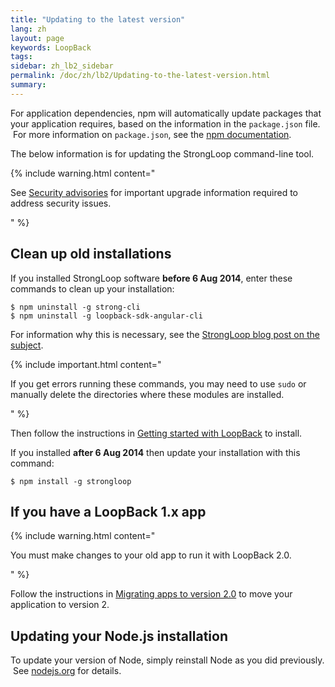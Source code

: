 ```yaml
---
title: "Updating to the latest version"
lang: zh
layout: page
keywords: LoopBack
tags:
sidebar: zh_lb2_sidebar
permalink: /doc/zh/lb2/Updating-to-the-latest-version.html
summary:
---
```


For application dependencies, npm will automatically update packages that your application requires, based on the information in the `package.json` file.  For more information on `package.json`, see the [npm documentation](https://npmjs.org/doc/json.html).  

The below information is for updating the StrongLoop command-line tool.

{% include warning.html content="

See [Security advisories](https://docs.strongloop.com/display/LB/Security+advisories) for important upgrade information required to address security issues.

" %}

## Clean up old installations

If you installed StrongLoop software **before 6 Aug 2014**, enter these commands to clean up your installation:

```
$ npm uninstall -g strong-cli
$ npm uninstall -g loopback-sdk-angular-cli
```

For information why this is necessary, see the [StrongLoop blog post on the subject](http://strongloop.com/strongblog/update-to-installer/). 

{% include important.html content="

If you get errors running these commands, you may need to use `sudo` or manually delete the directories where these modules are installed.

" %}

Then follow the instructions in [Getting started with LoopBack](https://docs.strongloop.com/display/LB/Getting+started+with+LoopBack) to install.

If you installed **after 6 Aug 2014** then update your installation with this command:

`$ npm install -g strongloop`

## If you have a LoopBack 1.x app

{% include warning.html content="

You must make changes to your old app to run it with LoopBack 2.0.

" %}

Follow the instructions in [Migrating apps to version 2.0](https://docs.strongloop.com/display/LB/Migrating+apps+to+version+2.0) to move your application to version 2.

## Updating your Node.js installation

To update your version of Node, simply reinstall Node as you did previously.  See [nodejs.org](http://nodejs.org/) for details.
